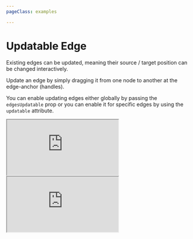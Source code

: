 ```yaml
---
pageClass: examples

---
```


# Updatable Edge

Existing edges can be updated, meaning their source / target position can be changed interactively.

Update an edge by simply dragging it from one node to another at the edge-anchor (handles).

You can enable updating edges either globally by passing the `edgesUpdatable` prop or you can enable it
for specific edges by using the `updatable` attribute.


<div class="mt-6">
  <iframe src="https://codesandbox.io/embed/eager-tree-c7igf6?eslint=1&fontsize=14&hidenavigation=1&module=%2Fsrc%2Fcomponents%2FFlow.vue&theme=dark"
    class="hidden dark:block bg-black h-full w-full min-h-[75vh]"
    title="Vue Flow: Updatable Edge Example"
    allow="accelerometer; ambient-light-sensor; camera; encrypted-media; geolocation; gyroscope; hid; microphone; midi; payment; usb; vr; xr-spatial-tracking"
    sandbox="allow-forms allow-modals allow-popups allow-presentation allow-same-origin allow-scripts"
  ></iframe>
  <iframe src="https://codesandbox.io/embed/eager-tree-c7igf6?eslint=1&fontsize=14&hidenavigation=1&module=%2Fsrc%2Fcomponents%2FFlow.vue&theme=light"
     class="block dark:hidden h-full w-full min-h-[75vh]"
      title="Vue Flow: Updatable Edge Example"
      allow="accelerometer; ambient-light-sensor; camera; encrypted-media; geolocation; gyroscope; hid; microphone; midi; payment; usb; vr; xr-spatial-tracking"
      sandbox="allow-forms allow-modals allow-popups allow-presentation allow-same-origin allow-scripts"
  ></iframe>
</div>
